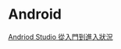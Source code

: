# Android

[Andriod Studio 從入門到進入狀況](Android%20a3fb0875ea5c4c86ae5de6110f8d0c3b/Andriod%20Studio%20%E5%BE%9E%E5%85%A5%E9%96%80%E5%88%B0%E9%80%B2%E5%85%A5%E7%8B%80%E6%B3%81%20efe15bb972e44f9a98288d2ba4531ff0.md)